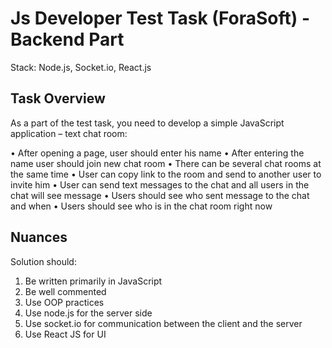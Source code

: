 # Js Developer Test Task (ForaSoft) - Backend Part

Stack: Node.js, Socket.io, React.js

## Task Overview

As a part of the test task, you need to develop a simple JavaScript application – text chat room:

• After opening a page, user should enter his name
• After entering the name user should join new chat room
• There can be several chat rooms at the same time
• User can copy link to the room and send to another user to invite him
• User can send text messages to the chat and all users in the chat will see message
• Users should see who sent message to the chat and when
• Users should see who is in the chat room right now

## Nuances

Solution should:

1. Be written primarily in JavaScript
2. Be well commented
3. Use OOP practices
4. Use node.js for the server side
5. Use socket.io for communication between the client and the server
6. Use React JS for UI
